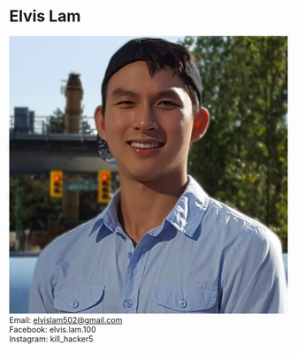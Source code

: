 # Elvis Lam
![alt text](https://raw.githubusercontent.com/Megachin502/megachin502.github.io/master/profile.jpg)
Email: elvislam502@gmail.com<br>
Facebook: elvis.lam.100<br>
Instagram: kill_hacker5
